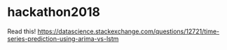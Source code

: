# hackathon2018

Read this!
https://datascience.stackexchange.com/questions/12721/time-series-prediction-using-arima-vs-lstm
